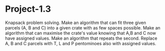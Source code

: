 # Project-1.3

Knapsack problem solving.
Make an algorithm that can fit three given parcels (A, B and C) into a given crate with as few spaces possible.
Make an algorithm that can maximise the crate's value knowing that A,B and C now have assigned values.
Make an algorithm that repeats the second. Replace A, B and C parcels with T, L and P pentominoes also with assigned values.
